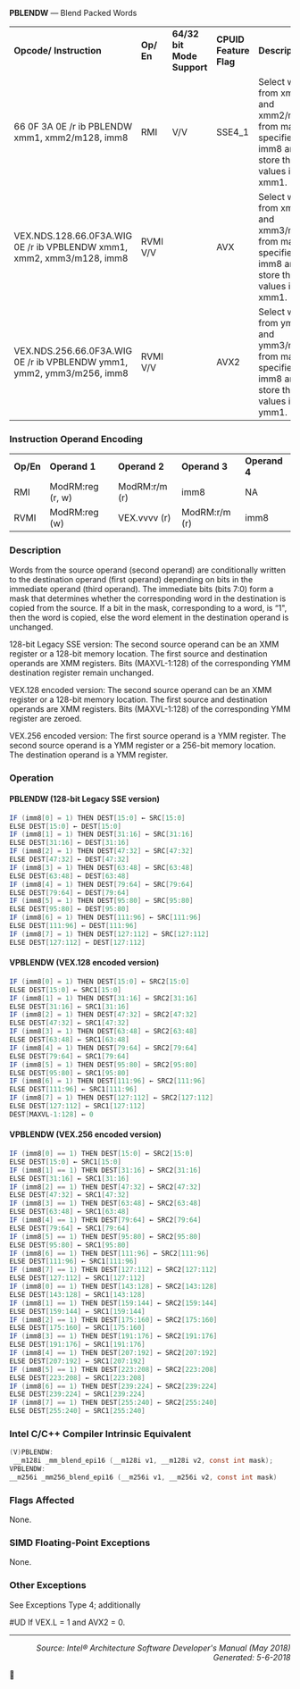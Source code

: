 <b>PBLENDW</b> —  Blend Packed Words
<table>
	<tr>
		<td><b>Opcode/ Instruction</b></td>
		<td><b>Op/ En</b></td>
		<td><b>64/32 bit Mode Support</b></td>
		<td><b>CPUID Feature Flag</b></td>
		<td><b>Description</b></td>
	</tr>
	<tr>
		<td>66 0F 3A 0E /r ib PBLENDW xmm1, xmm2/m128, imm8</td>
		<td>RMI</td>
		<td>V/V</td>
		<td>SSE4_1</td>
		<td>Select words from xmm1 and xmm2/m128 from mask specified in imm8 and store the values into xmm1.</td>
	</tr>
	<tr>
		<td>VEX.NDS.128.66.0F3A.WIG 0E /r ib VPBLENDW xmm1, xmm2, xmm3/m128, imm8</td>
		<td>RVMI V/V</td>
		<td></td>
		<td>AVX</td>
		<td>Select words from xmm2 and xmm3/m128 from mask specified in imm8 and store the values into xmm1.</td>
	</tr>
	<tr>
		<td>VEX.NDS.256.66.0F3A.WIG 0E /r ib VPBLENDW ymm1, ymm2, ymm3/m256, imm8</td>
		<td>RVMI V/V</td>
		<td></td>
		<td>AVX2</td>
		<td>Select words from ymm2 and ymm3/m256 from mask specified in imm8 and store the values into ymm1.</td>
	</tr>
</table>


### Instruction Operand Encoding
<table>
	<tr>
		<td><b>Op/En</b></td>
		<td><b>Operand 1</b></td>
		<td><b>Operand 2</b></td>
		<td><b>Operand 3</b></td>
		<td><b>Operand 4</b></td>
	</tr>
	<tr>
		<td>RMI</td>
		<td>ModRM:reg (r, w)</td>
		<td>ModRM:r/m (r)</td>
		<td>imm8</td>
		<td>NA</td>
	</tr>
	<tr>
		<td>RVMI</td>
		<td>ModRM:reg (w)</td>
		<td>VEX.vvvv (r)</td>
		<td>ModRM:r/m (r)</td>
		<td>imm8</td>
	</tr>
</table>


### Description
Words from the source operand (second operand) are conditionally written to the destination operand (first
operand) depending on bits in the immediate operand (third operand). The immediate bits (bits 7:0) form a mask
that determines whether the corresponding word in the destination is copied from the source. If a bit in the mask,
corresponding to a word, is “1", then the word is copied, else the word element in the destination operand is
unchanged.

128-bit Legacy SSE version: The second source operand can be an XMM register or a 128-bit memory location. The
first source and destination operands are XMM registers. Bits (MAXVL-1:128) of the corresponding YMM destination
register remain unchanged.

VEX.128 encoded version: The second source operand can be an XMM register or a 128-bit memory location. The
first source and destination operands are XMM registers. Bits (MAXVL-1:128) of the corresponding YMM register
are zeroed.

VEX.256 encoded version: The first source operand is a YMM register. The second source operand is a YMM register
or a 256-bit memory location. The destination operand is a YMM register.

### Operation


#### PBLENDW (128-bit Legacy SSE version)
```java
IF (imm8[0] = 1) THEN DEST[15:0] ← SRC[15:0]
ELSE DEST[15:0] ← DEST[15:0]
IF (imm8[1] = 1) THEN DEST[31:16] ← SRC[31:16]
ELSE DEST[31:16] ← DEST[31:16]
IF (imm8[2] = 1) THEN DEST[47:32] ← SRC[47:32]
ELSE DEST[47:32] ← DEST[47:32]
IF (imm8[3] = 1) THEN DEST[63:48] ← SRC[63:48]
ELSE DEST[63:48] ← DEST[63:48]
IF (imm8[4] = 1) THEN DEST[79:64] ← SRC[79:64]
ELSE DEST[79:64] ← DEST[79:64]
IF (imm8[5] = 1) THEN DEST[95:80] ← SRC[95:80]
ELSE DEST[95:80] ← DEST[95:80]
IF (imm8[6] = 1) THEN DEST[111:96] ← SRC[111:96]
ELSE DEST[111:96] ← DEST[111:96]
IF (imm8[7] = 1) THEN DEST[127:112] ← SRC[127:112]
ELSE DEST[127:112] ← DEST[127:112]
```
#### VPBLENDW (VEX.128 encoded version)
```java
IF (imm8[0] = 1) THEN DEST[15:0] ← SRC2[15:0]
ELSE DEST[15:0] ← SRC1[15:0]
IF (imm8[1] = 1) THEN DEST[31:16] ← SRC2[31:16]
ELSE DEST[31:16] ← SRC1[31:16]
IF (imm8[2] = 1) THEN DEST[47:32] ← SRC2[47:32]
ELSE DEST[47:32] ← SRC1[47:32]
IF (imm8[3] = 1) THEN DEST[63:48] ← SRC2[63:48]
ELSE DEST[63:48] ← SRC1[63:48]
IF (imm8[4] = 1) THEN DEST[79:64] ← SRC2[79:64]
ELSE DEST[79:64] ← SRC1[79:64]
IF (imm8[5] = 1) THEN DEST[95:80] ← SRC2[95:80]
ELSE DEST[95:80] ← SRC1[95:80]
IF (imm8[6] = 1) THEN DEST[111:96] ← SRC2[111:96]
ELSE DEST[111:96] ← SRC1[111:96]
IF (imm8[7] = 1) THEN DEST[127:112] ← SRC2[127:112]
ELSE DEST[127:112] ← SRC1[127:112]
DEST[MAXVL-1:128] ← 0
```
#### VPBLENDW (VEX.256 encoded version)
```java
IF (imm8[0] == 1) THEN DEST[15:0] ← SRC2[15:0]
ELSE DEST[15:0] ← SRC1[15:0]
IF (imm8[1] == 1) THEN DEST[31:16] ← SRC2[31:16]
ELSE DEST[31:16] ← SRC1[31:16]
IF (imm8[2] == 1) THEN DEST[47:32] ← SRC2[47:32]
ELSE DEST[47:32] ← SRC1[47:32]
IF (imm8[3] == 1) THEN DEST[63:48] ← SRC2[63:48]
ELSE DEST[63:48] ← SRC1[63:48]
IF (imm8[4] == 1) THEN DEST[79:64] ← SRC2[79:64]
ELSE DEST[79:64] ← SRC1[79:64]
IF (imm8[5] == 1) THEN DEST[95:80] ← SRC2[95:80]
ELSE DEST[95:80] ← SRC1[95:80]
IF (imm8[6] == 1) THEN DEST[111:96] ← SRC2[111:96]
ELSE DEST[111:96] ← SRC1[111:96]
IF (imm8[7] == 1) THEN DEST[127:112] ← SRC2[127:112]
ELSE DEST[127:112] ← SRC1[127:112]
IF (imm8[0] == 1) THEN DEST[143:128] ← SRC2[143:128]
ELSE DEST[143:128] ← SRC1[143:128]
IF (imm8[1] == 1) THEN DEST[159:144] ← SRC2[159:144]
ELSE DEST[159:144] ← SRC1[159:144]
IF (imm8[2] == 1) THEN DEST[175:160] ← SRC2[175:160]
ELSE DEST[175:160] ← SRC1[175:160]
IF (imm8[3] == 1) THEN DEST[191:176] ← SRC2[191:176]
ELSE DEST[191:176] ← SRC1[191:176]
IF (imm8[4] == 1) THEN DEST[207:192] ← SRC2[207:192]
ELSE DEST[207:192] ← SRC1[207:192]
IF (imm8[5] == 1) THEN DEST[223:208] ← SRC2[223:208]
ELSE DEST[223:208] ← SRC1[223:208]
IF (imm8[6] == 1) THEN DEST[239:224] ← SRC2[239:224]
ELSE DEST[239:224] ← SRC1[239:224]
IF (imm8[7] == 1) THEN DEST[255:240] ← SRC2[255:240]
ELSE DEST[255:240] ← SRC1[255:240]
```
### Intel C/C++ Compiler Intrinsic Equivalent
```c
(V)PBLENDW:
 __m128i _mm_blend_epi16 (__m128i v1, __m128i v2, const int mask);
VPBLENDW:
__m256i _mm256_blend_epi16 (__m256i v1, __m256i v2, const int mask)
```
### Flags Affected
None.

### SIMD Floating-Point Exceptions

None.

### Other Exceptions

See Exceptions Type 4; additionally
<p>#UD
If VEX.L = 1 and AVX2 = 0.

 --- 
<p align="right"><i>Source: Intel® Architecture Software Developer's Manual (May 2018)<br>Generated: 5-6-2018</i></p>
